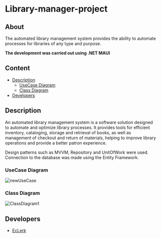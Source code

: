# Library-manager-project  


## About

The automated library management system provides the ability to automate processes for libraries of any type and purpose.  
  
**The development was carried out using .NET MAUI**  

## Content
- [Description](#description)  
  - [UseCase Diagram](#usecase-diagram)
  - [Class Diagram](#class-diagram)
- [Developers](#developers)
## Description
An automated library management system is a software solution designed to automate and optimize library processes. It provides tools for efficient inventory, cataloging, storage and retrieval of books, as well as management of checkout and return of materials, helping to improve library operations and provide a better patron experience. 
  
Design patterns such as MVVM, Repository and UnitOfWork were used. Connection to the database was made using the Entity Framework.
### UseCase Diagram
![newUseCase](https://github.com/EcLerk/Library-manager-project/assets/87236352/4a2321cf-74f1-4ce4-b336-0be360be2ff4)

### Class Diagram
![ClassDiagram1](https://github.com/EcLerk/Library-manager-project/assets/87236352/b4462a77-a2e6-4153-9438-2df09d57e8ab)
## Developers

- [EcLerk](https://github.com/EcLerk)
